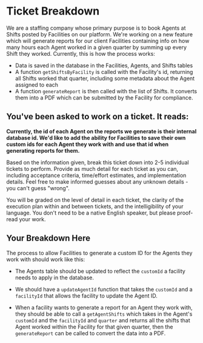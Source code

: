 # Ticket Breakdown
We are a staffing company whose primary purpose is to book Agents at Shifts posted by Facilities on our platform. We're working on a new feature which will generate reports for our client Facilities containing info on how many hours each Agent worked in a given quarter by summing up every Shift they worked. Currently, this is how the process works:

- Data is saved in the database in the Facilities, Agents, and Shifts tables
- A function `getShiftsByFacility` is called with the Facility's id, returning all Shifts worked that quarter, including some metadata about the Agent assigned to each
- A function `generateReport` is then called with the list of Shifts. It converts them into a PDF which can be submitted by the Facility for compliance.

## You've been asked to work on a ticket. It reads:

**Currently, the id of each Agent on the reports we generate is their internal database id. We'd like to add the ability for Facilities to save their own custom ids for each Agent they work with and use that id when generating reports for them.**


Based on the information given, break this ticket down into 2-5 individual tickets to perform. Provide as much detail for each ticket as you can, including acceptance criteria, time/effort estimates, and implementation details. Feel free to make informed guesses about any unknown details - you can't guess "wrong".


You will be graded on the level of detail in each ticket, the clarity of the execution plan within and between tickets, and the intelligibility of your language. You don't need to be a native English speaker, but please proof-read your work.

## Your Breakdown Here


The process to allow Facilities to generate a custom ID for the Agents they work with should work like this:

- The Agents table should be updated to reflect the `customId` a facility needs to apply in the database.

- We should have a `updateAgentId` function that takes the `customId` and a `facilityId` that allows the facility to update the Agent ID.

- When a facility wants to generate a report for an Agent they work with, they should be able to call a `getAgentShifts` which takes in the Agent's `customId` and the `facilityId` and `quarter` and returns all the shifts that Agent worked within the Facility for that given quarter, then the `generateReport` can be called to convert the data into a PDF.

